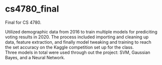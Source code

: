 # cs4780_final

Final for CS 4780. 

Utilized demographic data from 2016 to train multiple models for prediciting voting results in 2020. 
The process included importing and cleaning up data, feature extraction, and finally model tweaking and training to reach the set accuracy on the Kaggle competition set up for the class.\
Three models in total were used through out the project: SVM, Gaussian Bayes, and a Neural Network.
